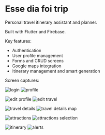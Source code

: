 # Esse dia foi trip
Personal travel itinerary assistant and planner.

Built with Flutter and Firebase.

Key features:
  - Authentication
  - User profile management
  - Forms and CRUD screens
  - Google maps integration
  - Itinerary management and smart generation
  
Screen captures:

![login](https://github.com/nandopedrosa/edft/blob/main/screen%20captures/1.jpeg?raw=true) ![profile](https://github.com/nandopedrosa/edft/blob/main/screen%20captures/2.jpeg?raw=true)

![edit profile](https://github.com/nandopedrosa/edft/blob/main/screen%20captures/3.jpeg?raw=true) ![edit travel](https://github.com/nandopedrosa/edft/blob/main/screen%20captures/4.jpeg?raw=true)

![travel details](https://github.com/nandopedrosa/edft/blob/main/screen%20captures/5.jpeg?raw=true) ![travel details map](https://github.com/nandopedrosa/edft/blob/main/screen%20captures/6.jpeg?raw=true)

![attractions](https://github.com/nandopedrosa/edft/blob/main/screen%20captures/7.jpeg?raw=true) ![attractions selection](https://github.com/nandopedrosa/edft/blob/main/screen%20captures/8.jpeg?raw=true)

![itinerary](https://github.com/nandopedrosa/edft/blob/main/screen%20captures/9.jpeg?raw=true) ![alerts](https://github.com/nandopedrosa/edft/blob/main/screen%20captures/10.jpeg?raw=true)


